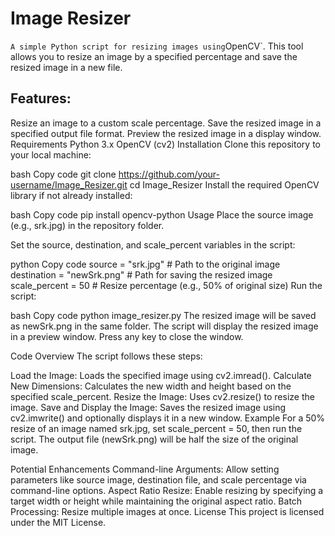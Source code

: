 # Image Resizer
`
A simple Python script for resizing images using `OpenCV`. This tool allows you to resize an image by a specified percentage and save the resized image in a new file.

## Features:

Resize an image to a custom scale percentage.
Save the resized image in a specified output file format.
Preview the resized image in a display window.
Requirements
Python 3.x
OpenCV (cv2)
Installation
Clone this repository to your local machine:

bash
Copy code
git clone https://github.com/your-username/Image_Resizer.git
cd Image_Resizer
Install the required OpenCV library if not already installed:

bash
Copy code
pip install opencv-python
Usage
Place the source image (e.g., srk.jpg) in the repository folder.

Set the source, destination, and scale_percent variables in the script:

python
Copy code
source = "srk.jpg"        # Path to the original image
destination = "newSrk.png"  # Path for saving the resized image
scale_percent = 50         # Resize percentage (e.g., 50% of original size)
Run the script:

bash
Copy code
python image_resizer.py
The resized image will be saved as newSrk.png in the same folder. The script will display the resized image in a preview window. Press any key to close the window.

Code Overview
The script follows these steps:

Load the Image: Loads the specified image using cv2.imread().
Calculate New Dimensions: Calculates the new width and height based on the specified scale_percent.
Resize the Image: Uses cv2.resize() to resize the image.
Save and Display the Image: Saves the resized image using cv2.imwrite() and optionally displays it in a new window.
Example
For a 50% resize of an image named srk.jpg, set scale_percent = 50, then run the script. The output file (newSrk.png) will be half the size of the original image.

Potential Enhancements
Command-line Arguments: Allow setting parameters like source image, destination file, and scale percentage via command-line options.
Aspect Ratio Resize: Enable resizing by specifying a target width or height while maintaining the original aspect ratio.
Batch Processing: Resize multiple images at once.
License
This project is licensed under the MIT License.

